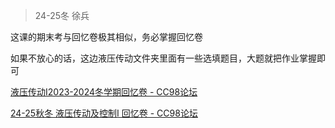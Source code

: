 > 24-25冬 徐兵

这课的期末考与回忆卷极其相似，务必掌握回忆卷

如果不放心的话，这边液压传动文件夹里面有一些选填题目，大题就把作业掌握即可

[液压传动Ⅰ2023-2024冬学期回忆卷 - CC98论坛](https://www.cc98.org/topic/5798032)

[24-25秋冬 液压传动及控制I 回忆卷 - CC98论坛](https://www.cc98.org/topic/6089526)

